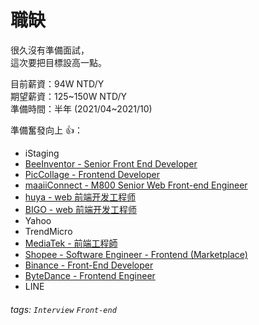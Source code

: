 # 職缺

很久沒有準備面試，<br/>
這次要把目標設高一點。

目前薪資：94W NTD/Y<br/>
期望薪資：125~150W NTD/Y<br/>
準備時間：半年 (2021/04~2021/10)

準備奮發向上 👍：

- iStaging
- [BeeInventor - Senior Front End Developer](https://meet.jobs/en/jobs/26214-senior-front-end-developer?referral_code=benhu4)
- [PicCollage - Frontend Developer](https://www.linkedin.com/jobs/search/?currentJobId=2281649177&keywords=front%20end%20developer)
- [maaiiConnect - M800 Senior Web Front-end Engineer](https://github.com/f2etw/jobs/issues/810)
- [huya - web 前端开发工程师](https://www.linkedin.com/jobs/view/2387318796/?refId=fcDANC2Qja5wO%2FPWlcqrIA%3D%3D&trackingId=tssuxRhhuCAkkCtNPcZRgA%3D%3D)
- [BIGO - web 前端开发工程师](https://www.linkedin.com/jobs/view/2387332507/?refId=qeZ3yNqua6HbLl0Z7Qjkiw%3D%3D&trackingId=SHXNhghBWHSk6FXKs4Cg2g%3D%3D)
- Yahoo
- TrendMicro
- [MediaTek - 前端工程師](https://github.com/f2etw/jobs/issues/788)
- [Shopee - Software Engineer - Frontend (Marketplace)](https://www.linkedin.com/jobs/search/?currentJobId=2447945931&geoId=92000000&keywords=Shopee&location=%E5%85%A8%E7%90%83)
- [Binance - Front-End Developer](https://www.linkedin.com/jobs/view/2200103701/?refId=lxw0DR6G%2BxwThVP2ADx2Yw%3D%3D&trackingId=Qr%2BISbljGzgfrZDQ45p6Tg%3D%3D)
- [ByteDance - Frontend Engineer](https://www.linkedin.com/jobs/search/?currentJobId=2433058296&f_C=6575553&geoId=92000000&keywords=front%20end)
- LINE

###### tags: `Interview` `Front-end`
